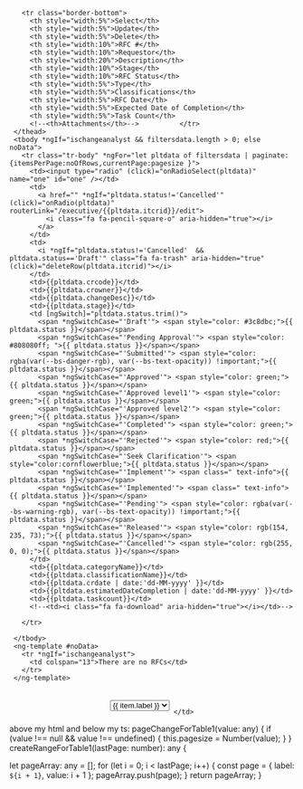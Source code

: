  <div class="table-wrapper p-3">
   <table class="fl-table" style="width:100%;margin-left:-1%">
     <thead *ngIf="ischangeanalyst" class="table-head">

       <tr class="border-bottom">
         <th style="width:5%">Select</th>
         <th style="width:5%">Update</th>
         <th style="width:5%">Delete</th>
         <th style="width:10%">RFC #</th>
         <th style="width:10%">Requestor</th>
         <th style="width:20%">Description</th>
         <th style="width:10%">Stage</th>
         <th style="width:10%">RFC Status</th>
         <th style="width:5%">Type</th>
         <th style="width:5%">Classifications</th>
         <th style="width:5%">RFC Date</th>
         <th style="width:5%">Expected Date of Completion</th>
         <th style="width:5%">Task Count</th>
         <!--<th>Attachments</th>-->          </tr>
     </thead>
     <tbody *ngIf="ischangeanalyst && filtersdata.length > 0; else noData">
       <tr class="tr-body" *ngFor="let pltdata of filtersdata | paginate:{itemsPerPage:noOfRows,currentPage:pagesize }">
         <td><input type="radio" (click)="onRadioSelect(pltdata)" name="one" id="one" /></td>
         <td>
           <a href="" *ngIf="pltdata.status!='Cancelled'" (click)="onRadio(pltdata)" routerLink="/executive/{{pltdata.itcrid}}/edit">
             <i class="fa fa-pencil-square-o" aria-hidden="true"></i>
           </a>
         </td>
         <td>
           <i *ngIf="pltdata.status!='Cancelled'  && pltdata.status=='Draft'" class="fa fa-trash" aria-hidden="true" (click)="deleteRow(pltdata.itcrid)"></i>
         </td>
         <td>{{pltdata.crcode}}</td>
         <td>{{pltdata.crowner}}</td>
         <td>{{pltdata.changeDesc}}</td>
         <td>{{pltdata.stage}}</td>
         <td [ngSwitch]="pltdata.status.trim()">
           <span *ngSwitchCase="'Draft'"> <span style="color: #3c8dbc;">{{ pltdata.status }}</span></span>
           <span *ngSwitchCase="'Pending Approval'"> <span style="color: #808080ff; ">{{ pltdata.status }}</span></span>
           <span *ngSwitchCase="'Submitted'"> <span style="color: rgba(var(--bs-danger-rgb), var(--bs-text-opacity)) !important;">{{ pltdata.status }}</span></span>
           <span *ngSwitchCase="'Approved'"> <span style="color: green;">{{ pltdata.status }}</span></span>
           <span *ngSwitchCase="'Approved level1'"> <span style="color: green;">{{ pltdata.status }}</span></span>
           <span *ngSwitchCase="'Approved level2'"> <span style="color: green;">{{ pltdata.status }}</span></span>
           <span *ngSwitchCase="'Completed'"> <span style="color: green;">{{ pltdata.status }}</span></span>
           <span *ngSwitchCase="'Rejected'"> <span style="color: red;">{{ pltdata.status }}</span></span>
           <span *ngSwitchCase="'Seek Clarification'"> <span style="color:cornflowerblue;">{{ pltdata.status }}</span></span>
           <span *ngSwitchCase="'Implement'"> <span class=" text-info">{{ pltdata.status }}</span></span>
           <span *ngSwitchCase="'Implemented'"> <span class=" text-info">{{ pltdata.status }}</span></span>
           <span *ngSwitchCase="'Pending'"> <span style="color: rgba(var(--bs-warning-rgb), var(--bs-text-opacity)) !important;">{{ pltdata.status }}</span></span>
           <span *ngSwitchCase="'Released'"> <span style="color: rgb(154, 235, 73);">{{ pltdata.status }}</span></span>
           <span *ngSwitchCase="'Cancelled'"> <span style="color: rgb(255, 0, 0);">{{ pltdata.status }}</span></span>
         </td>
         <td>{{pltdata.categoryName}}</td>
         <td>{{pltdata.classificationName}}</td>
         <td>{{pltdata.crdate | date:'dd-MM-yyyy' }}</td>
         <td>{{pltdata.estimatedDateCompletion | date:'dd-MM-yyyy' }}</td>
         <td>{{pltdata.taskcount}}</td>
         <!--<td><i class="fa fa-download" aria-hidden="true"></i></td>-->

       </tr>

     </tbody>
     <ng-template #noData>
       <tr *ngIf="ischangeanalyst">
         <td colspan="13">There are no RFCs</td>
       </tr>
     </ng-template>
   </table>


 </div>
 <!-- Pagination-->
 <div class="pagination" style="display:flex;justify-content:center;">
   <!--<pagination-controls (pageChange)="page = $event"></pagination-controls>-->

   <tr class="pagination-row">
     <td colspan="3">
       <!-- First Table Pagination -->
       <pagination-template #p="paginationApi" (pageChange)="pageChangeForTable1($event)">
         <!-- Pagination controls and options for table 1 -->
         <select name="pageToggle" id="pageToggle" [(ngModel)]="pagesize" (change)="pageChangeForTable1($event.target ? ($event.target as HTMLSelectElement).value : null)">
           <ng-container *ngFor="let item of createRangeForTable1(p.getLastPage())">
             <option [value]="item.value">{{ item.label }}</option>
           </ng-container>
         </select>
       </pagination-template>


     </td>
   </tr>
   <pagination-controls (pageChange)="pagesize = $event"></pagination-controls>
 </div>
 <!--Pagination-->
 above my html and below my ts:
 pageChangeForTable1(value: any) {
  if (value !== null && value !== undefined) {
    this.pagesize = Number(value); 
  }
}
  createRangeForTable1(lastPage: number): any {
   
   let pageArray: any = [];
   for (let i = 0; i < lastPage; i++) {
     const page = {
       label: `${i + 1}`,
       value: i + 1
     };
     pageArray.push(page);
   }
   return pageArray;
 }
